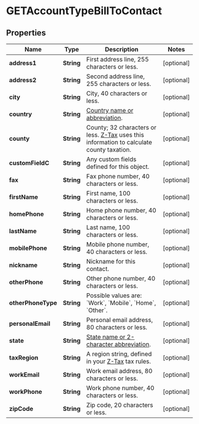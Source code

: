
# GETAccountTypeBillToContact

## Properties
Name | Type | Description | Notes
------------ | ------------- | ------------- | -------------
**address1** | **String** | First address line, 255 characters or less.  |  [optional]
**address2** | **String** | Second address line, 255 characters or less.  |  [optional]
**city** | **String** | City, 40 characters or less.  |  [optional]
**country** | **String** | [Country name or abbreviation](https://knowledgecenter.zuora.com/DC_Developers/SOAP_API/J_Country%2C_State%2C_and_Province_Codes/A_Country_Names_and_Their_ISO_Codes).  |  [optional]
**county** | **String** | County; 32 characters or less. [Z-Tax](https://knowledgecenter.zuora.com/CB_Billing/J_Billing_Operations/L_Taxes/A_Z-Tax) uses this information to calculate county taxation.            |  [optional]
**customFieldC** | **String** | Any custom fields defined for this object.  |  [optional]
**fax** | **String** | Fax phone number, 40 characters or less.  |  [optional]
**firstName** | **String** | First name, 100 characters or less.  |  [optional]
**homePhone** | **String** | Home phone number, 40 characters or less.  |  [optional]
**lastName** | **String** | Last name, 100 characters or less.  |  [optional]
**mobilePhone** | **String** | Mobile phone number, 40 characters or less.  |  [optional]
**nickname** | **String** | Nickname for this contact.  |  [optional]
**otherPhone** | **String** | Other phone number, 40 characters or less.  |  [optional]
**otherPhoneType** | **String** | Possible values are: &#x60;Work&#x60;, &#x60;Mobile&#x60;, &#x60;Home&#x60;, &#x60;Other&#x60;.  |  [optional]
**personalEmail** | **String** | Personal email address, 80 characters or less.  |  [optional]
**state** | **String** | [State name or 2-character abbreviation](https://knowledgecenter.zuora.com/DC_Developers/SOAP_API/J_Country%2C_State%2C_and_Province_Codes/B_State_Names_and_2-Digit_Codes).  |  [optional]
**taxRegion** | **String** | A region string, defined in your [Z-Tax](https://knowledgecenter.zuora.com/CB_Billing/J_Billing_Operations/L_Taxes/A_Z-Tax) tax rules.  |  [optional]
**workEmail** | **String** | Work email address, 80 characters or less.  |  [optional]
**workPhone** | **String** | Work phone number, 40 characters or less.  |  [optional]
**zipCode** | **String** | Zip code, 20 characters or less.  |  [optional]



